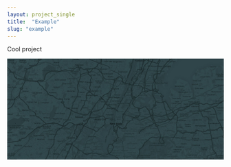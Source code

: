 ```yaml
---
layout: project_single
title:  "Example"
slug: "example"
---
```


Cool project

![image of project](/static/projects/placeholder.jpg)
